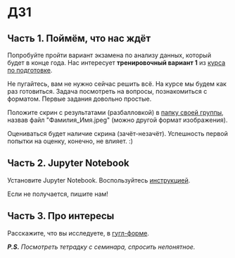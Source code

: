 # ДЗ1

## Часть 1. Поймём, что нас ждёт

Попробуйте пройти вариант экзамена по анализу данных, который будет в конце года. Нас интересует **тренировочный вариант 1** из [курса по подготовке](https://edu.hse.ru/course/view.php?id=133864).

Не пугайтесь, вам не нужно сейчас решить всё. На курсе мы будем как раз готовиться. Задача посмотреть на вопросы, познакомиться с форматом. Первые задания довольно простые.

Положите скрин с результатами (разбалловкой) в [папку своей группы](https://drive.google.com/drive/folders/1wCRu7d9DafxGfSm4ZvRFnhwCQ9I9h2O2?usp=sharing), назвав файл "Фамилия_Имя.jpeg" (можно другой формат изображения).

Оцениваться будет наличие скрина (зачёт-незачёт). Успешность первой попытки на оценку, конечно, не влияет. :)

## Часть 2. Jupyter Notebook

Установите Jupyter Notebook. Воспользуйтесь [инструкцией](https://edu.hse.ru/pluginfile.php/2117678/mod_lesson/intro/%D0%B7%D0%B4%D0%B5%D1%81%D1%8C.pdf).

Если не получается, пишите нам!

## Часть 3. Про интересы

Расскажите, что вы исследуете, в [гугл-форме](https://forms.gle/BHDTHhisL1s1ebTPA).

***P.S.** Посмотреть тетрадку с семинара, спросить непонятное.*
